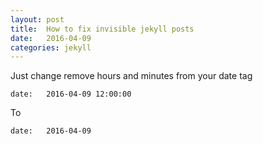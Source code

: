 ```yaml
---
layout: post
title:  How to fix invisible jekyll posts
date:   2016-04-09
categories: jekyll
---
```

Just change remove hours and minutes from your date tag

```
date:   2016-04-09 12:00:00
```
To

```
date:   2016-04-09
```
